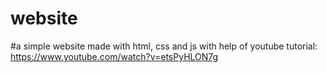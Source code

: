# website
#a simple website made with html, css and js with help of youtube tutorial: https://www.youtube.com/watch?v=etsPyHLON7g
